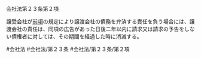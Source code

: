 会社法第２３条第２項

譲受会社が[前項](会社法＿＿＿＿第２３条第１項)の規定により譲渡会社の債務を弁済する責任を負う場合には、譲渡会社の責任は、同項の広告があった日後二年以内に請求又は請求の予告をしない債権者に対しては、その期間を経過した時に消滅する。

#会社法
#会社法/第２３条
#会社法/第２３条/第２項
